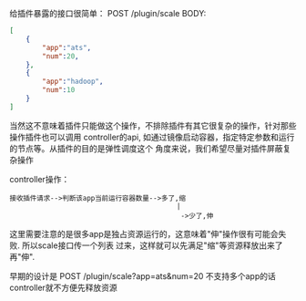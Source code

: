 给插件暴露的接口很简单：
POST /plugin/scale
BODY:
```json
[
    {
        "app":"ats",
        "num":20,
    },
    {
        "app":"hadoop",
        "num":10
    }
]
```

当然这不意味着插件只能做这个操作，不排除插件有其它很复杂的操作，针对那些操作插件也可以调用
controller的api, 如通过镜像启动容器，指定特定参数和运行的节点等。从插件的目的是弹性调度这个
角度来说，我们希望尽量对插件屏蔽复杂操作

controller操作：

```
接收插件请求-->判断该app当前运行容器数量-->多了,缩
                                         |
                                          ->少了,伸
```

这里需要注意的是很多app是独占资源运行的，这意味着"伸"操作很有可能会失败. 所以scale接口传一个列表
过来，这样就可以先满足"缩"等资源释放出来了再"伸".

早期的设计是 POST /plugin/scale?app=ats&num=20 不支持多个app的话controller就不方便先释放资源
